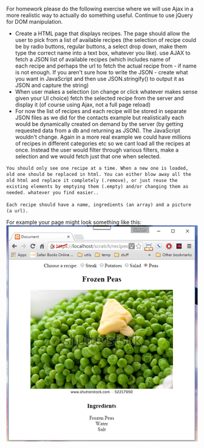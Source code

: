 For homework please do the following exercise where we will use Ajax in a more realistic way to actually do something useful. Continue to use jQuery for DOM manipulation.

*    Create a HTML page that displays recipes. The page should allow the user to pick from a list of available recipes (the selection of recipe could be by radio buttons, regular buttons, a select drop down, make them type the correct name into a text box, whatever you like). use AJAX to fetch a JSON list of available recipes (which includes name of each recipe and perhaps the url to fetch the actual recipe from - if name is not enough. If you aren't sure how to write the JSON - create what you want in JavaScript  and then use JSON.stringify() to output it as JSON and capture the string)
*    When user makes a selection (on change or click whatever makes sense given your UI choice) fetch the selected recipe from the server and display it (of course using Ajax, not a full page reload)
*    For now the list of recipes and each recipe will be stored in separate JSON files as we did for the contacts example but realistically each would be dynamically created on demand by the server (by getting requested data from a db and returning as JSON). The JavaScript wouldn't change. Again in a more real example we could have millions of recipes in different categories etc so we cant load all the recipes at once. Instead the user would filter through various filters, make a selection and we would fetch just that one when selected.

	You should only see one recipe at a time. When a new one is loaded, old one should be replaced in html. You can either blow away all the old html and replace it completely (.remove), or just reuse the existing elements by emptying them (.empty) and/or changing them as needed. whatever you find easier..

    Each recipe should have a name, ingredients (an array) and a picture (a url).


For example your page might look something like this:
![image of possible page](example_page_look.png)